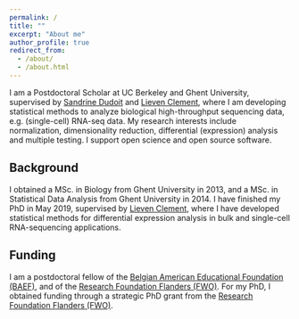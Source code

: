 ```yaml
---
permalink: /
title: ""
excerpt: "About me"
author_profile: true
redirect_from: 
  - /about/
  - /about.html
---
```


I am a Postdoctoral Scholar at UC Berkeley and Ghent University, supervised by [Sandrine Dudoit](https://www.stat.berkeley.edu/users/sandrine/) and [Lieven Clement](https://statomics.github.io/), where I am developing statistical methods to analyze biological high-throughput sequencing data, e.g. (single-cell) RNA-seq data. My research interests include normalization, dimensionality reduction, differential (expression) analysis and multiple testing.
I support open science and open source software.

## Background

I obtained a MSc. in Biology from Ghent University in 2013, and a MSc. in Statistical Data Analysis from Ghent University in 2014.
I have finished my PhD in May 2019, supervised by [Lieven Clement](https://statomics.github.io/), where I have developed statistical methods for differential expression analysis in bulk and single-cell RNA-sequencing applications.

## Funding

I am a postdoctoral fellow of the [Belgian American Educational Foundation (BAEF)](https://baef.be/), and of the [Research Foundation Flanders (FWO)](https://www.fwo.be). For my PhD, I obtained funding through a strategic PhD grant from the [Research Foundation Flanders (FWO)](https://www.fwo.be).
